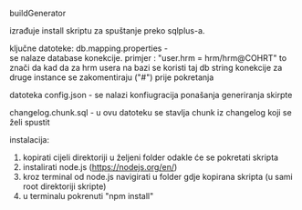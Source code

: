 buildGenerator

izrađuje install skriptu za spuštanje preko sqlplus-a.

ključne datoteke:
db.mapping.properties -  
  se nalaze database konekcije.
  primjer : "user.hrm = hrm/hrm@COHRT" to znači da kad da za hrm usera na bazi se koristi taj db string
  konekcije za druge instance se zakomentiraju ("#") prije pokretanja

datoteka config.json - 
  se nalazi konfiugracija ponašanja generiranja skirpte


changelog.chunk.sql - 
  u ovu datoteku se stavlja chunk iz changelog koji se želi spustit


instalacija:
  1) kopirati cijeli direktoriji u željeni folder odakle će se pokretati skripta
  2) instalirati node.js (https://nodejs.org/en/)
  3) kroz terminal od node.js navigirati u folder gdje kopirana skripta (u sami root direktoriji skripte)
  4) u terminalu pokrenuti "npm install"  

  